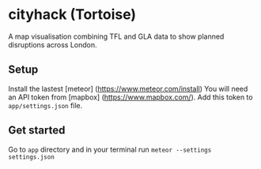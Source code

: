 # cityhack (Tortoise)

A map visualisation combining TFL and GLA data to show planned disruptions across London.

## Setup
Install the lastest [meteor] (https://www.meteor.com/install)
You will need an API token from [mapbox] (https://www.mapbox.com/).
Add this token to `app/settings.json` file.

## Get started
Go to `app` directory and in your terminal run `meteor --settings settings.json`
